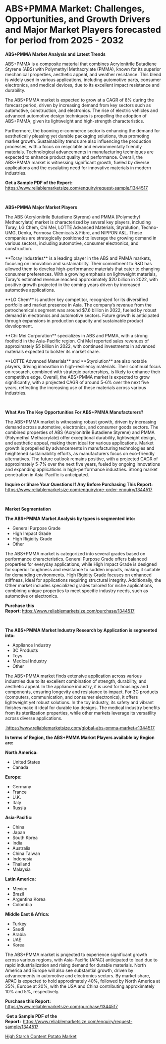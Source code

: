 <p><h1>ABS+PMMA Market: Challenges, Opportunities, and Growth Drivers and Major Market Players forecasted for period from 2025 - 2032</h1></p><p><strong>ABS+PMMA Market Analysis and Latest Trends</strong></p>
<p><p>ABS+PMMA is a composite material that combines Acrylonitrile Butadiene Styrene (ABS) with Polymethyl Methacrylate (PMMA), known for its superior mechanical properties, aesthetic appeal, and weather resistance. This blend is widely used in various applications, including automotive parts, consumer electronics, and medical devices, due to its excellent impact resistance and durability.</p><p>The ABS+PMMA market is expected to grow at a CAGR of 8% during the forecast period, driven by increasing demand from key sectors such as automotive, construction, and electronics. The rise of electric vehicles and advanced automotive design techniques is propelling the adoption of ABS+PMMA, given its lightweight and high-strength characteristics.</p><p>Furthermore, the booming e-commerce sector is enhancing the demand for aesthetically pleasing yet durable packaging solutions, thus promoting market growth. Sustainability trends are also influencing the production processes, with a focus on recyclable and environmentally friendly materials. Technological advancements in manufacturing techniques are expected to enhance product quality and performance. Overall, the ABS+PMMA market is witnessing significant growth, fueled by diverse applications and the escalating need for innovative materials in modern industries.</p></p>
<p><strong>Get a Sample PDF of the Report:&nbsp;</strong> <a href="https://www.reliablemarketsize.com/enquiry/request-sample/1344517?utm_campaign=2626&utm_medium=2&utm_source=Github&utm_content=ia&utm_term=24032025&utm_id=abspmma">https://www.reliablemarketsize.com/enquiry/request-sample/1344517</a></p>
<p>&nbsp;</p>
<p><strong>ABS+PMMA Major Market Players</strong></p>
<p><p>The ABS (Acrylonitrile Butadiene Styrene) and PMMA (Polymethyl Methacrylate) market is characterized by several key players, including Toray, LG Chem, Chi Mei, LOTTE Advanced Materials, Styrolution, Techno-UMG, Denka, Formosa Chemicals & Fibre, and NIPPON A&L. These companies are strategically positioned to leverage the growing demand in various sectors, including automotive, consumer electronics, and construction.</p><p>**Toray Industries** is a leading player in the ABS and PMMA markets, focusing on innovation and sustainability. Their commitment to R&D has allowed them to develop high-performance materials that cater to changing consumer preferences. With a growing emphasis on lightweight materials, Toray's estimated revenue reached approximately $20 billion in 2022, with positive growth projected in the coming years driven by increased automotive applications.</p><p>**LG Chem** is another key competitor, recognized for its diversified portfolio and market presence in Asia. The company’s revenue from the petrochemicals segment was around $7.6 billion in 2022, fueled by robust demand in electronics and automotive sectors. Future growth is anticipated through expansions in production capacity and sustainable product development.</p><p>**Chi Mei Corporation** specializes in ABS and PMMA, with a strong foothold in the Asia-Pacific region. Chi Mei reported sales revenues of approximately $5 billion in 2022, with continued investments in advanced materials expected to bolster its market share.</p><p>**LOTTE Advanced Materials** and **Styrolution** are also notable players, driving innovation in high-resiliency materials. Their continual focus on research, combined with strategic partnerships, is likely to enhance their competitive edge. Overall, the ABS+PMMA market is expected to grow significantly, with a projected CAGR of around 5-6% over the next five years, reflecting the increasing use of these materials across various industries.</p></p>
<p>&nbsp;</p>
<p><strong>What Are The Key Opportunities For ABS+PMMA Manufacturers?</strong></p>
<p><p>The ABS+PMMA market is witnessing robust growth, driven by increasing demand across automotive, electronics, and consumer goods sectors. The combined properties of ABS (Acrylonitrile Butadiene Styrene) and PMMA (Polymethyl Methacrylate) offer exceptional durability, lightweight design, and aesthetic appeal, making them ideal for various applications. Market growth is propelled by advancements in manufacturing technologies and heightened sustainability efforts, as manufacturers focus on eco-friendly alternatives. The future outlook remains positive, with a projected CAGR of approximately 5-7% over the next five years, fueled by ongoing innovations and expanding applications in high-performance industries. Strong market penetration in Asia-Pacific is anticipated.</p></p>
<p><strong>Inquire or Share Your Questions If Any Before Purchasing This Report:</strong> <a href="https://www.reliablemarketsize.com/enquiry/pre-order-enquiry/1344517?utm_campaign=2626&utm_medium=2&utm_source=Github&utm_content=ia&utm_term=24032025&utm_id=abspmma">https://www.reliablemarketsize.com/enquiry/pre-order-enquiry/1344517</a></p>
<p>&nbsp;</p>
<p><strong>Market Segmentation</strong></p>
<p><strong>The ABS+PMMA Market Analysis by types is segmented into:</strong></p>
<p><ul><li>General Purpose Grade</li><li>High Impact Grade</li><li>High Rigidity Grade</li><li>Other</li></ul></p>
<p><p>The ABS+PMMA market is categorized into several grades based on performance characteristics. General Purpose Grade offers balanced properties for everyday applications, while High Impact Grade is designed for superior toughness and resistance to sudden impacts, making it suitable for demanding environments. High Rigidity Grade focuses on enhanced stiffness, ideal for applications requiring structural integrity. Additionally, the Other market includes specialized grades tailored for niche applications, combining unique properties to meet specific industry needs, such as automotive or electronics.</p></p>
<p><strong>Purchase this Report:&nbsp;</strong><a href="https://www.reliablemarketsize.com/purchase/1344517?utm_campaign=2626&utm_medium=2&utm_source=Github&utm_content=ia&utm_term=24032025&utm_id=abspmma">https://www.reliablemarketsize.com/purchase/1344517</a></p>
<p>&nbsp;</p>
<p><strong>The ABS+PMMA Market Industry Research by Application is segmented into:</strong></p>
<p><ul><li>Appliance Industry</li><li>3C Products</li><li>Toys</li><li>Medical Industry</li><li>Other</li></ul></p>
<p><p>The ABS+PMMA market finds extensive application across various industries due to its excellent combination of strength, durability, and aesthetic appeal. In the appliance industry, it is used for housings and components, ensuring longevity and resistance to impact. For 3C products (computers, communication, and consumer electronics), it offers lightweight yet robust solutions. In the toy industry, its safety and vibrant finishes make it ideal for durable toy designs. The medical industry benefits from its sterilization properties, while other markets leverage its versatility across diverse applications.</p></p>
<p><a href="https://www.reliablemarketsize.com/global-abs-pmma-market-r1344517?utm_campaign=2626&utm_medium=2&utm_source=Github&utm_content=ia&utm_term=24032025&utm_id=abspmma">&nbsp;https://www.reliablemarketsize.com/global-abs-pmma-market-r1344517</a></p>
<p><strong>In terms of Region, the ABS+PMMA Market Players available by Region are:</strong></p>
<p>
    <p> <strong> North America: </strong>
        <ul>
            <li>United States</li>
            <li>Canada</li>
        </ul>
        </p> 
    <p> <strong> Europe: </strong>
        <ul>
            <li>Germany</li>
            <li>France</li>
            <li>U.K.</li>
            <li>Italy</li>
            <li>Russia</li>
        </ul>
        </p> 
    <p> <strong> Asia-Pacific: </strong>
        <ul>
            <li>China</li>
            <li>Japan</li>
            <li>South Korea</li>
            <li>India</li>
            <li>Australia</li>
            <li>China Taiwan</li>
            <li>Indonesia</li>
            <li>Thailand</li>
            <li>Malaysia</li>
        </ul>
        </p> 
    <p> <strong> Latin America: </strong>
        <ul>
            <li>Mexico</li>
            <li>Brazil</li>
            <li>Argentina Korea</li>
            <li>Colombia</li>
        </ul>
        </p> 
    <p> <strong> Middle East & Africa: </strong>
        <ul>
            <li>Turkey</li>
            <li>Saudi</li>
            <li>Arabia</li>
            <li>UAE</li>
            <li>Korea</li>
        </ul>
    </p>
    </p>
<p><p>The ABS+PMMA market is projected to experience significant growth across various regions, with Asia-Pacific (APAC) anticipated to lead due to rapid industrialization and rising demand for durable materials. North America and Europe will also see substantial growth, driven by advancements in automotive and electronics sectors. By market share, APAC is expected to hold approximately 40%, followed by North America at 25%, Europe at 20%, with the USA and China contributing approximately 10% and 5%, respectively.</p></p>
<p><strong>Purchase this Report: </strong><a href="https://www.reliablemarketsize.com/purchase/1344517?utm_campaign=2626&utm_medium=2&utm_source=Github&utm_content=ia&utm_term=24032025&utm_id=abspmma">https://www.reliablemarketsize.com/purchase/1344517</a></p>
<p>&nbsp;<strong>Get a Sample PDF of the Report:&nbsp;&nbsp;</strong><a href="https://www.reliablemarketsize.com/enquiry/request-sample/1344517?utm_campaign=2626&utm_medium=2&utm_source=Github&utm_content=ia&utm_term=24032025&utm_id=abspmma">https://www.reliablemarketsize.com/enquiry/request-sample/1344517</a></p>
<p><strong></strong></p>
<p><p><a href="https://github.com/AshrafKhan865/Market-Research-Report-List-1/blob/main/high-starch-content-potato-market.md?utm_campaign=2626&utm_medium=2&utm_source=Github&utm_content=ia&utm_term=24032025&utm_id=abspmma">High Starch Content Potato Market</a></p></p>